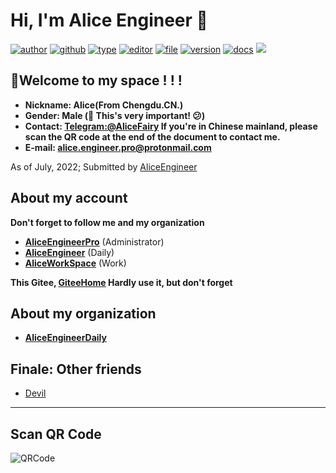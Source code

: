 # Hi, I'm Alice Engineer 👋

[![author](https://img.shields.io/badge/Author-Alice-orange)](https://t.me/AliceProfession) [![github](https://img.shields.io/badge/Github-AliceEngineerPro-green)](https://github.com/AliceEngineerPro) [![type](https://img.shields.io/badge/Type-Personal-blue)](#) [![editor](https://img.shields.io/badge/Editor-Typora-yellow)](#) [![file](https://img.shields.io/badge/File-.Markdown-orange)](#) [![version](https://img.shields.io/badge/Version-Release-blue)](#) [![docs](https://img.shields.io/badge/Docs-Passing-brightgreen)](#) [![](https://img.shields.io/badge/%E7%AD%89%E6%88%91%E4%BB%A3%E7%A0%81%E7%BC%96%E6%88%90-%E5%A8%B6%E4%BD%A0%E4%B8%BA%E5%A6%BB%E5%8F%AF%E5%A5%BD-red)](#)

## 🎉Welcome to my space ! ! !

- **Nickname: Alice(From Chengdu.CN.)** 
- **Gender: Male (👨 This's very important! 😕)** 
- **Contact: [Telegram:@AliceFairy](https://t.me/AliceProfession) If you're in Chinese mainland, please scan the QR code at the end of the document to contact me.** 
- **E-mail: alice.engineer.pro@protonmail.com** 

As of July, 2022; Submitted by [AliceEngineer](https://github.com/AliceEngineer) 

## About my account

**Don't forget to follow me and my organization** 

- [**AliceEngineerPro**](https://github.com/AliceEngineerPro) (Administrator)
- [**AliceEngineer**](https://github.com/AliceEngineer) (Daily)
- [**AliceWorkSpace**](https://github.com/AliceWorkSpace) (Work)

**This Gitee, [GiteeHome](https://gitee.com/AliceEngineerPro) Hardly use it, but don't forget** 

## About my organization

- [**AliceEngineerDaily**](https://github.com/AliceEngineerDaily) 

## Finale: Other friends

- [Devil](https://github.com/Devil1314412) 

---

## Scan QR Code

![QRCode](https://file.share.alicehome.ltd/data/images/line.png)
